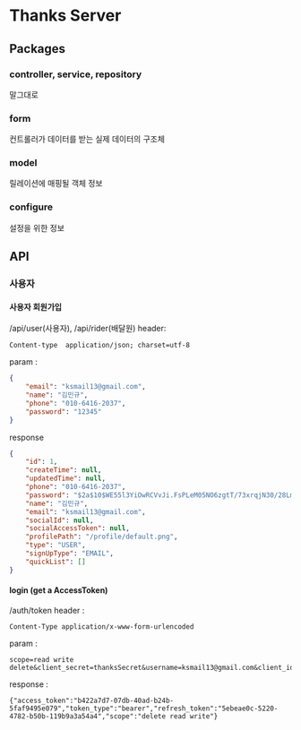 # Thanks Server

## Packages

### controller, service, repository
말그대로

### form
컨트롤러가 데이터를 받는 실제 데이터의 구조체

### model
릴레이션에 매핑될 객체 정보

### configure
설정을 위한 정보


## API
### 사용자
#### 사용자 회원가입
/api/user(사용자), /api/rider(배달원)
header:
```
Content-type  application/json; charset=utf-8
```

param : 
``` json
{
    "email": "ksmail13@gmail.com",
    "name": "김민규",
    "phone": "010-6416-2037",
    "password": "12345"
}
```

response
```json
{
    "id": 1,
    "createTime": null,
    "updatedTime": null,
    "phone": "010-6416-2037",
    "password": "$2a$10$WE55l3YiOwRCVvJi.FsPLeM05NO6zgtT/73xrqjN30/28LmMuLmTa",
    "name": "김민규",
    "email": "ksmail13@gmail.com",
    "socialId": null,
    "socialAccessToken": null,
    "profilePath": "/profile/default.png",
    "type": "USER",
    "signUpType": "EMAIL",
    "quickList": []
}
```
#### login (get a AccessToken)
/auth/token
header : 
```
Content-Type application/x-www-form-urlencoded
```

param : 
```
scope=read write delete&client_secret=thanksSecret&username=ksmail13@gmail.com&client_id=thanksClientId&password=12345
```

response :
```
{"access_token":"b422a7d7-07db-40ad-b24b-5faf9495e079","token_type":"bearer","refresh_token":"5ebeae0c-5220-4782-b50b-119b9a3a54a4","scope":"delete read write"}
```
